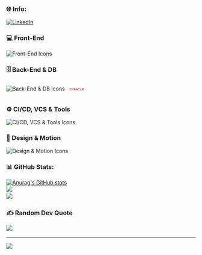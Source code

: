 
### 🌐 Info:
[![LinkedIn](https://img.shields.io/badge/LinkedIn-%230077B5.svg?logo=linkedin&logoColor=white)](https://linkedin.com/in/lorenzo-sijinardi) 

### 💻 Front-End  
<img src="https://skillicons.dev/icons?i=html,css,js,ts,jquery,react,angular,nodejs" alt="Front-End Icons" />

### 🗄️ Back-End & DB  
<p>
  <img src="https://skillicons.dev/icons?i=mysql,postgres,mongodb,spring,java,php" alt="Back-End & DB Icons" />
  <img src="https://raw.githubusercontent.com/devicons/devicon/master/icons/oracle/oracle-original.svg"
       alt="Oracle" width="40"
       style="vertical-align:middle; margin-left:8px;" />
</p>

### ⚙️ CI/CD, VCS & Tools  
<img src="https://skillicons.dev/icons?i=git,github,jenkins,postman,npm,redhat,vscode,wordpress" alt="CI/CD, VCS & Tools Icons" />

### 🎨 Design & Motion  
<img src="https://skillicons.dev/icons?i=figma,ai,ps,xd,ae,pr,canva" alt="Design & Motion Icons" />


### 📊 GitHub Stats:
[![Anurag's GitHub stats](https://github-readme-stats.vercel.app/api?username=lollosxvm)](https://github.com/anuraghazra/github-readme-stats)</br>
![](https://github-readme-streak-stats.herokuapp.com/?user=lollosxvm&theme=dracula&hide_border=false)<br/>
![](https://github-readme-stats.vercel.app/api/top-langs/?username=lollosxvm&theme=dracula&hide_border=false&include_all_commits=true&count_private=false&layout=compact)

### ✍️ Random Dev Quote
![](https://quotes-github-readme.vercel.app/api?type=horizontal&theme=radical)

---
[![](https://visitcount.itsvg.in/api?id=lollosxvm&icon=0&color=1)](https://visitcount.itsvg.in)



